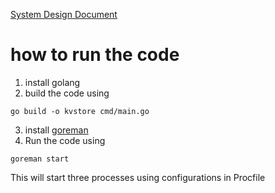 [System Design Document](https://docs.google.com/document/d/1d1_5EIB0zfsGsthD9zHwn3oEDjJtaj_oIhpRw4auhVI/edit?usp=sharing)

# how to run the code

1. install golang
2. build the code using

```shell
go build -o kvstore cmd/main.go
```

3. install [goreman](https://github.com/mattn/goreman)
4. Run the code using
```shell
goreman start
```
This will start three processes using configurations in Procfile
